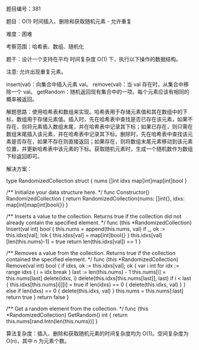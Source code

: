 题目编号：381

题目：O(1) 时间插入、删除和获取随机元素 - 允许重复

难度：困难

考察范围：哈希表、数组、随机化

题干：设计一个支持在平均 时间复杂度 O(1) 下，执行以下操作的数据结构。

注意: 允许出现重复元素。

insert(val)：向集合中插入元素 val。
remove(val)：当 val 存在时，从集合中移除一个 val。
getRandom：随机返回现有集合中的一项。每个元素应该有相同的概率被返回。

解题思路：使用哈希表和数组来实现。哈希表用于存储元素值和其在数组中的下标，数组用于存储元素值。插入时，先在哈希表中查找是否已存在该元素，如果不存在，则将元素插入数组末尾，并在哈希表中记录其下标；如果已存在，则只需在数组末尾插入该元素，并在哈希表中记录其下标。删除时，先在哈希表中查找该元素是否存在，如果不存在则直接返回；如果存在，则将数组末尾元素移动到该元素位置，并更新哈希表中该元素的下标。获取随机元素时，生成一个随机数作为数组下标返回即可。

解决方案：

type RandomizedCollection struct {
    nums []int
    idxs map[int]map[int]bool
}

/** Initialize your data structure here. */
func Constructor() RandomizedCollection {
    return RandomizedCollection{nums: []int{}, idxs: map[int]map[int]bool{}}
}

/** Inserts a value to the collection. Returns true if the collection did not already contain the specified element. */
func (this *RandomizedCollection) Insert(val int) bool {
    this.nums = append(this.nums, val)
    if _, ok := this.idxs[val]; !ok {
        this.idxs[val] = map[int]bool{}
    }
    this.idxs[val][len(this.nums)-1] = true
    return len(this.idxs[val]) == 1
}

/** Removes a value from the collection. Returns true if the collection contained the specified element. */
func (this *RandomizedCollection) Remove(val int) bool {
    if idxs, ok := this.idxs[val]; ok {
        var i int
        for idx := range idxs {
            i = idx
            break
        }
        last := len(this.nums) - 1
        this.nums[i] = this.nums[last]
        delete(idxs, i)
        delete(this.idxs[this.nums[last]], last)
        if i < last {
            this.idxs[this.nums[i]][i] = true
            if len(idxs) == 0 {
                delete(this.idxs, val)
            }
        } else if len(idxs) == 0 {
            delete(this.idxs, val)
        }
        this.nums = this.nums[:last]
        return true
    }
    return false
}

/** Get a random element from the collection. */
func (this *RandomizedCollection) GetRandom() int {
    return this.nums[rand.Intn(len(this.nums))]
}

算法复杂度：插入、删除和获取随机元素的时间复杂度均为 O(1)。空间复杂度为 O(n)，其中 n 为元素个数。